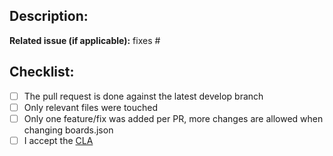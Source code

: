 ## Description:

**Related issue (if applicable):** fixes #<issue number goes here>

## Checklist:
  - [ ] The pull request is done against the latest develop branch
  - [ ] Only relevant files were touched
  - [ ] Only one feature/fix was added per PR, more changes are allowed when changing boards.json
  - [ ] I accept the [CLA](https://github.com/pioarduino/platform-espressif32/blob/main/CONTRIBUTING.md#contributor-license-agreement-cla)
